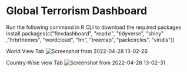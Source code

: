 # Global Terrorism Dashboard


Run the following command in R CLI to download the required packages
install.packages(c("flexdashboard", "readxl", "tidyverse", "shiny" ,"hrbrthemes", "wordcloud", "tm", "treemap", "packcircles", "viridis"))


World View Tab
![Screenshot from 2022-04-28 13-02-26](https://user-images.githubusercontent.com/60532223/165757304-0a60daff-5885-4409-8872-ab6fe94a225b.png)


Country-Wise view Tab
![Screenshot from 2022-04-28 13-02-31](https://user-images.githubusercontent.com/60532223/165757323-d0ae2d45-1520-425b-9c6e-c772e4ab74fc.png)

